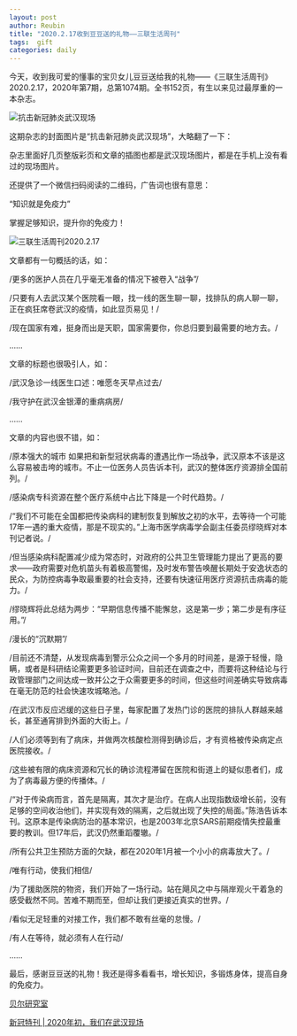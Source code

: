 ```yaml
---
layout: post
author: Reubin
title: "2020.2.17收到豆豆送的礼物——三联生活周刊"
tags:  gift
categories: daily
---
```


今天，收到我可爱的懂事的宝贝女儿豆豆送给我的礼物——《三联生活周刊》2020.2.17，2020年第7期，总第1074期。全书152页，有生以来见过最厚重的一本杂志。

![抗击新冠肺炎武汉现场](https://i.niupic.com/images/2020/02/27/6WHH.jpg)

这期杂志的封面图片是“抗击新冠肺炎武汉现场”，大略翻了一下：

杂志里面好几页整版彩页和文章的插图也都是武汉现场图片，都是在手机上没有看过的现场图片。

还提供了一个微信扫码阅读的二维码，广告词也很有意思：

“知识就是免疫力”

掌握足够知识，提升你的免疫力！

![三联生活周刊2020.2.17](https://i.niupic.com/images/2020/02/27/6WHB.jpg)

文章都有一句概括的话，如：

/更多的医护人员在几乎毫无准备的情况下被卷入“战争”/

/只要有人去武汉某个医院看一眼，找一线的医生聊一聊，找排队的病人聊一聊，正在疯狂席卷武汉的疫情，如此显页易见！/

/现在国家有难，挺身而出是天职，国家需要你，你总归要到最需要的地方去。/

……

文章的标题也很吸引人，如：

/武汉急诊一线医生口述：唯愿冬天早点过去/

/我守护在武汉金银潭的重病病房/

……

文章的内容也很不错，如：

/原本强大的城市 如果把和新型冠状病毒的遭遇比作一场战争，武汉原本不该是这么容易被击垮的城市。不止一位医务人员告诉本刊，武汉的整体医疗资源排全国前列。/

/感染病专科资源在整个医疗系统中占比下降是一个时代趋势。/

/“我们不可能在全国都把传染病科的建制恢复到解放之初的水平，去等待一个可能17年一遇的重大疫情，那是不现实的。”上海市医学病毒学会副主任委员缪晓辉对本刊记者说。/

/但当感染病科配置减少成为常态时，对政府的公共卫生管理能力提出了更高的要求——政府需要对危机苗头有着极高警惕，及时发布警告唤醒长期处于安逸状态的民众，为防控病毒争取最重要的社会支持，还要有快速征用医疗资源抗击病毒的能力。/

/缪晓辉将此总结为两步：“早期信息传播不能懈怠，这是第一步；第二步是有序征用。”/

/漫长的“沉默期”/

/目前还不清楚，从发现病毒到警示公众之间一个多月的时间差，是源于轻慢，隐瞒，或者是科研结论需要更多验证时间，目前还在调查之中，而要将这种结论与行政管理部门之间达成一致并公之于众需要更多的时间，但这些时间差确实导致病毒在毫无防范的社会快速攻城略池。/

/在武汉市反应迟缓的这些日子里，每家配置了发热门诊的医院的排队人群越来越长，甚至通宵排到外面的大街上。/

/人们必须等到有了病床，并做两次核酸检测得到确诊后，才有资格被传染病定点医院接收。/

/这些被有限的病床资源和冗长的确诊流程滞留在医院和街道上的疑似患者们，成为了病毒最方便的传播体。/

/“对于传染病而言，首先是隔离，其次才是治疗。在病人出现指数级增长前，没有足够的空间收治他们，并实现有效的隔离，之后就出现了失控的局面。”陈浩告诉本刊。这原本是传染病防治的基本常识，也是2003年北京SARS前期疫情失控最重要的教训。但17年后，武汉仍然重蹈覆辙。/

/所有公共卫生预防方面的欠缺，都在2020年1月被一个小小的病毒放大了。/

/唯有行动，使我们相信/

/为了援助医院的物资，我们开始了一场行动。站在飓风之中与隔岸观火干着急的感受截然不同。苦难不期而至，但却让我们更接近真实的世界。/

/看似无足轻重的对接工作，我们都不敢有丝毫的怠慢。/

/有人在等待，就必须有人在行动/

……

最后，感谢豆豆送的礼物！我还是得多看看书，增长知识，多锻炼身体，提高自身的免疫力。

[贝尔研究室](http://www.bell-labs.com/)

[新冠特刊 | 2020年初，我们在武汉现场](https://mp.weixin.qq.com/s/ubXhSmf-d6jVn9gmGrSYuw)
